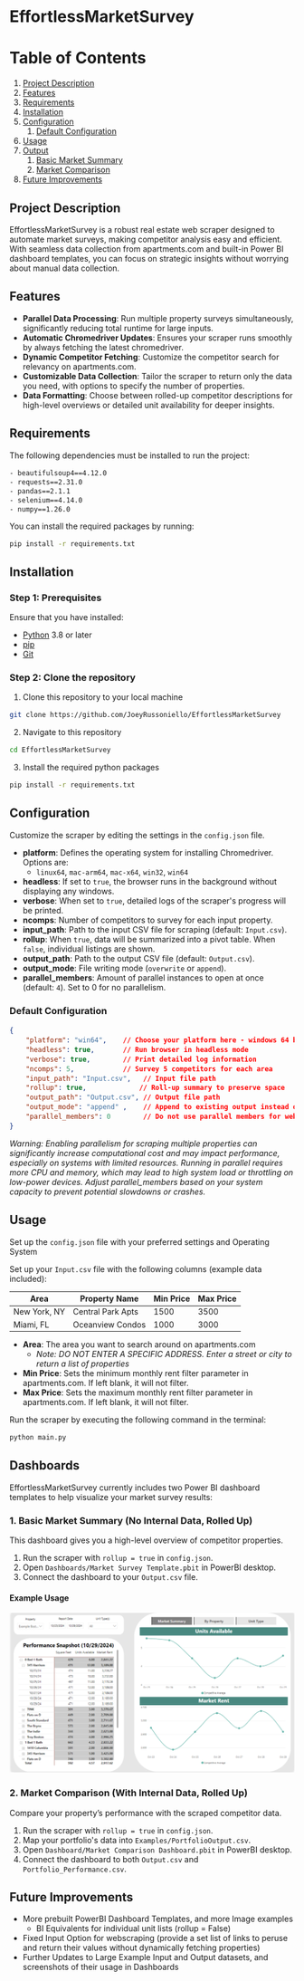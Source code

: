 # EffortlessMarketSurvey
# Table of Contents
1. [Project Description](#project-description)
2. [Features](#features)
3. [Requirements](#requirements)
4. [Installation](#installation)
5. [Configuration](#configuration)
   1. [Default Configuration](#default-configuration)
6. [Usage](#usage)
7. [Output](#output)
    1. [Basic Market Summary](#1-basic-market-summary-no-internal-data-rolled-up)
    2. [Market Comparison](#2-market-comparison-with-internal-data-rolled-up)
8. [Future Improvements](#future-improvements)
## Project Description
EffortlessMarketSurvey is a robust real estate web scraper designed to automate market surveys, making competitor analysis easy and efficient. With seamless data collection from apartments.com and built-in Power BI dashboard templates, you can focus on strategic insights without worrying about manual data collection.

## Features
- **Parallel Data Processing**: Run multiple property surveys simultaneously, significantly reducing total runtime for large inputs.
- **Automatic Chromedriver Updates**: Ensures your scraper runs smoothly by always fetching the latest chromedriver.
- **Dynamic Competitor Fetching**: Customize the competitor search for relevancy on apartments.com.
- **Customizable Data Collection**: Tailor the scraper to return only the data you need, with options to specify the number of properties.
- **Data Formatting**: Choose between rolled-up competitor descriptions for high-level overviews or detailed unit availability for deeper insights.

## Requirements 
The following dependencies must be installed to run the project:

    - beautifulsoup4==4.12.0
    - requests==2.31.0
    - pandas==2.1.1
    - selenium==4.14.0
    - numpy==1.26.0
    
You can install the required packages by running:

``` bash
pip install -r requirements.txt
```

## Installation
### Step 1: Prerequisites
Ensure that you have installed:
- [Python](https://www.python.org/downloads/) 3.8 or later
- [pip](https://pip.pypa.io/en/stable/installation/)
- [Git](https://git-scm.com/book/en/v2/Getting-Started-Installing-Git)

### Step 2: Clone the repository
1. Clone this repository to your local machine
```bash
git clone https://github.com/JoeyRussoniello/EffortlessMarketSurvey
```
2. Navigate to this repository
``` bash
cd EffortlessMarketSurvey
```
3. Install the required python packages
``` bash
pip install -r requirements.txt
```

## Configuration
Customize the scraper by editing the settings in the `config.json` file.

- **platform**: Defines the operating system for installing Chromedriver. Options are:
  - `linux64`, `mac-arm64`, `mac-x64`, `win32`, `win64`
- **headless**: If set to `true`, the browser runs in the background without displaying any windows.
- **verbose**: When set to `true`, detailed logs of the scraper's progress will be printed.
- **ncomps**: Number of competitors to survey for each input property.
- **input_path**: Path to the input CSV file for scraping (default: `Input.csv`).
- **rollup**: When `true`, data will be summarized into a pivot table. When `false`, individual listings are shown.
- **output_path**: Path to the output CSV file (default: `Output.csv`).
- **output_mode**: File writing mode (`overwrite` or `append`).
- **parallel_members**: Amount of parallel instances to open at once (default: `4`). Set to 0 for no parallelism.

### Default Configuration
```json
{
    "platform": "win64",    // Choose your platform here - windows 64 by default
    "headless": true,       // Run browser in headless mode
    "verbose": true,        // Print detailed log information
    "ncomps": 5,            // Survey 5 competitors for each area
    "input_path": "Input.csv",   // Input file path
    "rollup": true,             // Roll-up summary to preserve space
    "output_path": "Output.csv", // Output file path
    "output_mode": "append" ,    // Append to existing output instead of overwriting
    "parallel_members": 0        // Do not use parallel members for web scraping
}
```
*Warning: Enabling parallelism for scraping multiple properties can significantly increase computational cost and may impact performance, especially on systems with limited resources. Running in parallel requires more CPU and memory, which may lead to high system load or throttling on low-power devices. Adjust parallel_members based on your system capacity to prevent potential slowdowns or crashes.*

## Usage
Set up the `config.json` file with your preferred settings and Operating System

Set up your `Input.csv` file with the following columns (example data included):

| Area          | Property Name     | Min Price | Max Price |
|---------------|-------------------|-----------|-----------|
| New York, NY  | Central Park Apts | 1500      | 3500      |
| Miami, FL     | Oceanview Condos  | 1000      | 3000      |

- **Area**: The area you want to search around on apartments.com
  - *Note: DO NOT ENTER A SPECIFIC ADDRESS. Enter a street or city to return a list of properties*
- **Min Price**: Sets the minimum monthly rent filter parameter in apartments.com. If left blank, it will not filter.
- **Max Price**: Sets the maximum monthly rent filter parameter in apartments.com. If left blank, it will not filter.


Run the scraper by executing the following command in the terminal:
``` bash
python main.py
```

## Dashboards
EffortlessMarketSurvey currently includes two Power BI dashboard templates to help visualize your market survey results:

### 1. Basic Market Summary (No Internal Data, Rolled Up)
This dashboard gives you a high-level overview of competitor properties.

1. Run the scraper with `rollup = true` in `config.json`.
2. Open `Dashboards/Market Survey Template.pbit` in PowerBI desktop.
3. Connect the dashboard to your `Output.csv` file.

#### Example Usage
![image info](./Dashboards/MarketSurveyDashExample.png)

### 2. Market Comparison (With Internal Data, Rolled Up)
Compare your property’s performance with the scraped competitor data.

1. Run the scraper with `rollup = true` in `config.json`.
2. Map your portfolio's data into `Examples/PortfolioOutput.csv`.
2. Open `Dashboard/Market Comparison Dashboard.pbit` in PowerBI desktop.
3. Connect the dashboard to both `Output.csv` and `Portfolio_Performance.csv`.

## Future Improvements
- More prebuilt PowerBI Dashboard Templates, and more Image examples
    - BI Equivalents for individual unit lists (rollup = False)
- Fixed Input Option for webscraping (provide a set list of links to peruse and return their values without dynamically fetching properties)
- Further Updates to Large Example Input and Output datasets, and screenshots of their usage in Dashboards
